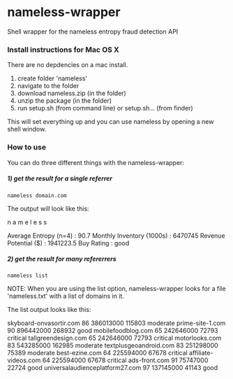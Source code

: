 # nameless-wrapper
Shell wrapper for the nameless entropy fraud detection API

### Install instructions for Mac OS X 

There are no depdencies on a mac install. 

1) create folder 'nameless'
2) navigate to the folder 
3) download nameless.zip (in the folder)
4) unzip the package (in the folder) 
5) run setup.sh (from command line) or setup.sh... (from finder) 

This will set everything up and you can use nameless by opening a new shell window. 

### How to use 

You can do three different things with the nameless-wrapper: 

##### 1) get the result for a single referrer

    nameless domain.com

The output will look like this: 

 n a m e l e s s
 
 Average Entropy (n=4) : 90.7
 Monthly Inventory (1000s) : 6470745
 Revenue Potential ($) : 1941223.5
 Buy Rating : good

##### 2) get the result for many refererrers 

    nameless list 

NOTE: When you are using the list option, nameless-wrapper looks for a file 'nameless.txt' with a list of domains in it. 

The list output looks like this: 

  skyboard-onvasortir.com 	 86 	 386013000 	 115803  moderate
  prime-site-1.com 	 90 	 896442000 	 268932 	 good
  mobilefoodblog.com 	 65 	 242646000 	 72793 	 critical
  tallgreendesign.com 	 65 	 242646000 	 72793 	 critical
  motorlooks.com 	 83 	 543285000 	 162985 	 moderate
  textplusgeoandroid.com 	 83 	 251298000 	 75389 	 moderate
  best-ezine.com 	 64 	 225594000 	 67678 	 critical
  affiliate-videos.com 	 64 	 225594000 	 67678 	 critical
  ads-front.com 	 91 	 75747000 	 22724 	 good
  universalaudienceplatform27.com 	 97 	 137145000 	 41143 	 good
